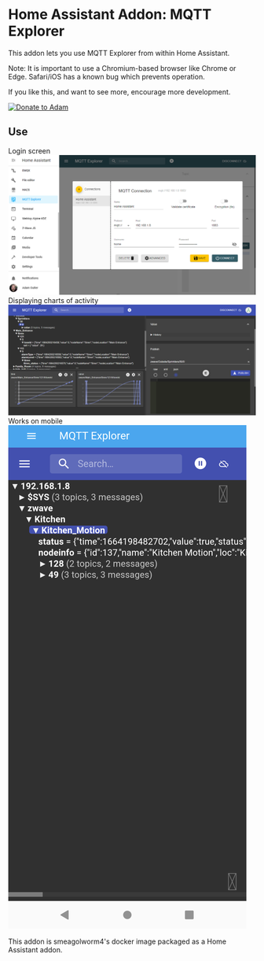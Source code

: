 # Home Assistant Addon: MQTT Explorer 
This addon lets you use MQTT Explorer from within Home Assistant.  

Note: It is important to use a Chromium-based browser like Chrome or Edge.  Safari/iOS has a known bug which prevents operation.

If you like this, and want to see more, encourage more development.

[![Donate to Adam](https://www.paypalobjects.com/en_US/i/btn/btn_donate_SM.gif)](https://www.paypal.com/donate/?hosted_button_id=59BXGZK3799EL)

## Use
Login screen
![Login screen](img/mqtt%20explorer.png)
Displaying charts of activity
![Displaying charts of activity](img/charts.png)
Works on mobile
![Works on mobile Android](img/mobile.png)


This addon is smeagolworm4's docker image packaged as a Home Assistant addon.
